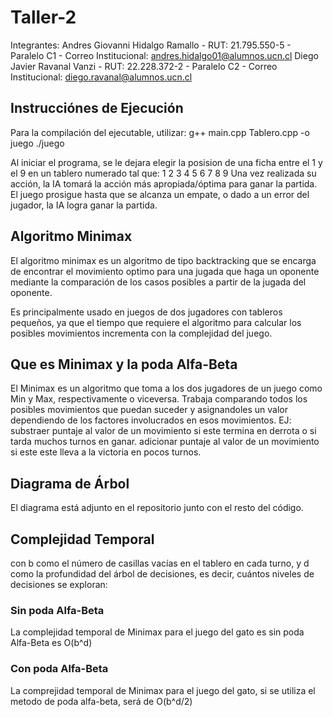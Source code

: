 # Taller-2
Integrantes:
Andres Giovanni Hidalgo Ramallo - RUT: 21.795.550-5 - Paralelo C1 - Correo Institucional: andres.hidalgo01@alumnos.ucn.cl
Diego Javier Ravanal Vanzi - RUT: 22.228.372-2 - Paralelo C2 - Correo Institucional: diego.ravanal@alumnos.ucn.cl

## Instrucciónes de Ejecución

Para la compilación del ejecutable, utilizar:
g++ main.cpp Tablero.cpp -o juego
./juego

Al iniciar el programa, se le dejara elegir la posision de una ficha entre el 1 y el 9
en un tablero numerado tal que:
1 2 3
4 5 6
7 8 9
Una vez realizada su acción, la IA tomará la acción más apropiada/óptima para ganar la partida.
El juego prosigue hasta que se alcanza un empate, o dado a un error del jugador, la IA logra
ganar la partida.

## Algoritmo Minimax

El algoritmo minimax es un algoritmo de tipo backtracking que se encarga de 
encontrar el movimiento optimo para una jugada que haga un oponente mediante la
comparación de los casos posibles a partir de la jugada del oponente.

Es principalmente usado en juegos de dos jugadores con tableros pequeños, ya que
el tiempo que requiere el algoritmo para calcular los posibles movimientos incrementa
con la complejidad del juego.

## Que es Minimax y la poda Alfa-Beta

El Minimax es un algoritmo que toma a los dos jugadores de un juego como Min y Max, respectivamente o viceversa.
Trabaja comparando todos los posibles movimientos que puedan suceder y asignandoles un valor dependiendo de
los factores involucrados en esos movimientos.
EJ: substraer puntaje al valor de un movimiento si este termina en derrota o si tarda muchos turnos en ganar.
adicionar puntaje al valor de un movimiento si este este lleva a la victoria en pocos turnos.

## Diagrama de Árbol

El diagrama está adjunto en el repositorio junto con el resto del código.

## Complejidad Temporal

con b como el número de casillas vacías en el tablero en cada turno, y d como la profundidad 
del árbol de decisiones, es decir, cuántos niveles de decisiones se exploran:

### Sin poda Alfa-Beta

La complejidad temporal de Minimax para el juego del gato es 
sin poda Alfa-Beta es O(b^d)

### Con poda Alfa-Beta

La comprejidad temporal de Minimax para el juego del gato,
si se utiliza el metodo de poda alfa-beta, será de O(b^d/2)

